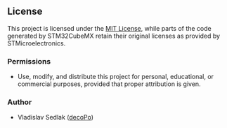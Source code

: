 ## License

This project is licensed under the [MIT License](LICENSE), while parts of the code generated by STM32CubeMX retain their original licenses as provided by STMicroelectronics.

### Permissions

- Use, modify, and distribute this project for personal, educational, or commercial purposes, provided that proper attribution is given.

### Author

- Vladislav Sedlak ([decoPo](https://github.com/decoPo))

